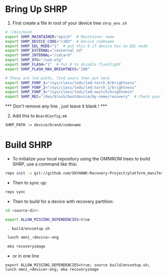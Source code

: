# Bring Up SHRP

1. First create a file in root of your device tree `shrp_env.sh`

```bash
# !/bin/bash
export SHRP_MAINTAINER="epicX"  # Maintainer name
export SHRP_DEVICE_CODE="c103"  # Device codename
export SHRP_EDL_MODE="1"  # put this 0 if device has no EDL mode
export SHRP_EXTERNAL="/external_sd"
export SHRP_INTERNAL="/sdcard"
export SHRP_OTG="/usb-otg"
export SHRP_FLASH="1"  # Put 0 to disable flashlight
export SHRP_FLASH_MAX_BRIGHTNESS="200"

# These are led paths, find yours then put here
export SHRP_FONP_1="/sys/class/leds/led:torch_0/brightness"
export SHRP_FONP_2="/sys/class/leds/led:torch_1/brightness"
export SHRP_FONP_3="/sys/class/leds/led:switch/brightness"
export SHRP_REC="/dev/block/bootdevice/by-name/recovery"  # Check your device's recovery path, dont use blindly
```
 *** Don't remove any line , just leave it blank ! ***

2. Add this to `BoardConfig.mk`
```bash
SHRP_PATH := device/brand/codename
```

# Build SHRP


* To initialize your local repository using the OMNIROM trees to build SHRP, use a command like this:

```bash
repo init -u git://github.com/SKYHAWK-Recovery-Project/platform_manifest_twrp_omni.git -b 9.0
```
* Then to sync up:

```bash
repo sync
```

* Then to build for a device with recovery partition:

```bash
cd <source-dir>

export ALLOW_MISSING_DEPENDENCIES=true

 . build/envsetup.sh

 lunch omni_<device>-eng

 mka recoveryimage
```

* or in one line
```
export ALLOW_MISSING_DEPENDENCIES=true; source build/envsetup.sh; lunch omni_<device>-eng; mka recoveryimage
```
